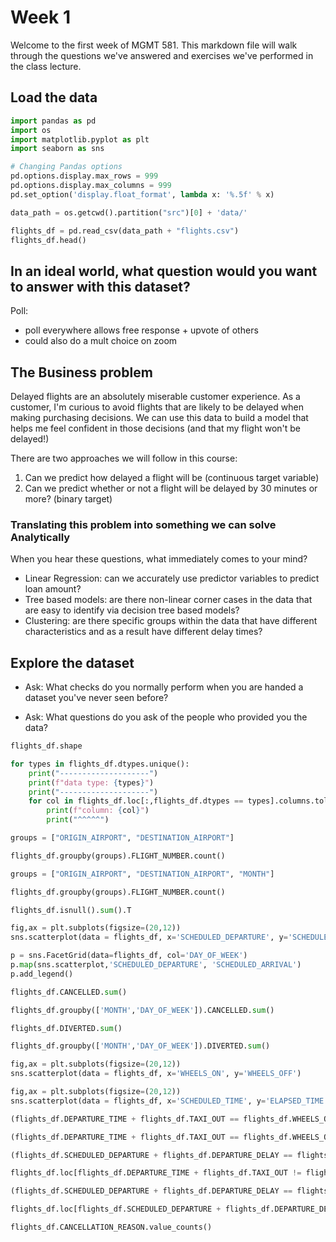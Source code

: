 # Week 1

Welcome to the first week of MGMT 581. This markdown file will walk through the questions we've answered and exercises we've performed in the class lecture.

## Load the data
```python
import pandas as pd
import os
import matplotlib.pyplot as plt
import seaborn as sns

# Changing Pandas options
pd.options.display.max_rows = 999
pd.options.display.max_columns = 999
pd.set_option('display.float_format', lambda x: '%.5f' % x)
```

```python
data_path = os.getcwd().partition("src")[0] + 'data/'
```

```python
flights_df = pd.read_csv(data_path + "flights.csv")
flights_df.head()
```

## In an ideal world, what question would you want to answer with this dataset?


Poll:
- poll everywhere allows free response + upvote of others
- could also do a mult choice on zoom


## The Business problem 
Delayed flights are an absolutely miserable customer experience. As a customer, I'm curious to avoid flights that are likely to be delayed when making purchasing decisions. We can use this data to build a model that helps me feel confident in those decisions (and that my flight won't be delayed!)

There are two approaches we will follow in this course:
1. Can we predict how delayed a flight will be (continuous target variable)
2. Can we predict whether or not a flight will be delayed by 30 minutes or more? (binary target)


### Translating this problem into something we can solve Analytically

When you hear these questions, what immediately comes to your mind?


- Linear Regression: can we accurately use predictor variables to predict loan amount?
- Tree based models: are there non-linear corner cases in the data that are easy to identify via decision tree based models?
- Clustering: are there specific groups within the data that have different characteristics and as a result have different delay times?


## Explore the dataset

- Ask: What checks do you normally perform when you are handed a dataset you've never seen before?


- Ask: What questions do you ask of the people who provided you the data?

```python
flights_df.shape
```

```python
for types in flights_df.dtypes.unique():
    print("--------------------")
    print(f"data type: {types}")
    print("--------------------")
    for col in flights_df.loc[:,flights_df.dtypes == types].columns.tolist():
        print(f"column: {col}")
        print("^^^^^")
```

```python
groups = ["ORIGIN_AIRPORT", "DESTINATION_AIRPORT"]

flights_df.groupby(groups).FLIGHT_NUMBER.count()
```

```python
groups = ["ORIGIN_AIRPORT", "DESTINATION_AIRPORT", "MONTH"]

flights_df.groupby(groups).FLIGHT_NUMBER.count()
```

```python
flights_df.isnull().sum().T
```



```python
fig,ax = plt.subplots(figsize=(20,12))
sns.scatterplot(data = flights_df, x='SCHEDULED_DEPARTURE', y='SCHEDULED_ARRIVAL')
```

```python
p = sns.FacetGrid(data=flights_df, col='DAY_OF_WEEK')
p.map(sns.scatterplot,'SCHEDULED_DEPARTURE', 'SCHEDULED_ARRIVAL')
p.add_legend()
```

```python
flights_df.CANCELLED.sum()
```

```python
flights_df.groupby(['MONTH','DAY_OF_WEEK']).CANCELLED.sum()
```

```python
flights_df.DIVERTED.sum()
```

```python
flights_df.groupby(['MONTH','DAY_OF_WEEK']).DIVERTED.sum()
```

```python
fig,ax = plt.subplots(figsize=(20,12))
sns.scatterplot(data = flights_df, x='WHEELS_ON', y='WHEELS_OFF')
```

```python
fig,ax = plt.subplots(figsize=(20,12))
sns.scatterplot(data = flights_df, x='SCHEDULED_TIME', y='ELAPSED_TIME', hue='DISTANCE')
```

```python
(flights_df.DEPARTURE_TIME + flights_df.TAXI_OUT == flights_df.WHEELS_OFF).sum() == flights_df.shape[0]
```

```python
(flights_df.DEPARTURE_TIME + flights_df.TAXI_OUT == flights_df.WHEELS_OFF).sum() / flights_df.shape[0]
```

```python
(flights_df.SCHEDULED_DEPARTURE + flights_df.DEPARTURE_DELAY == flights_df.DEPARTURE_TIME).sum() == flights_df.shape[0]
```

```python
flights_df.loc[flights_df.DEPARTURE_TIME + flights_df.TAXI_OUT != flights_df.WHEELS_OFF].head()
```

```python
(flights_df.SCHEDULED_DEPARTURE + flights_df.DEPARTURE_DELAY == flights_df.DEPARTURE_TIME).sum() / flights_df.shape[0]
```

```python
flights_df.loc[flights_df.SCHEDULED_DEPARTURE + flights_df.DEPARTURE_DELAY != flights_df.DEPARTURE_TIME].head()
```

```python
flights_df.CANCELLATION_REASON.value_counts()
```

```python

```

